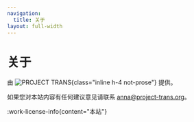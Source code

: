 ```yaml
---
navigation:
  title: 关于
layout: full-width
---
```


# 关于

由 ![PROJECT TRANS](/img/project-trans-inline.svg){class="inline h-4 not-prose"} 提供。

如果您对本站内容有任何建议意见请联系 [anna@project-trans.org](mainto:anna@project-trans.org)。

:work-license-info{content="本站"}

